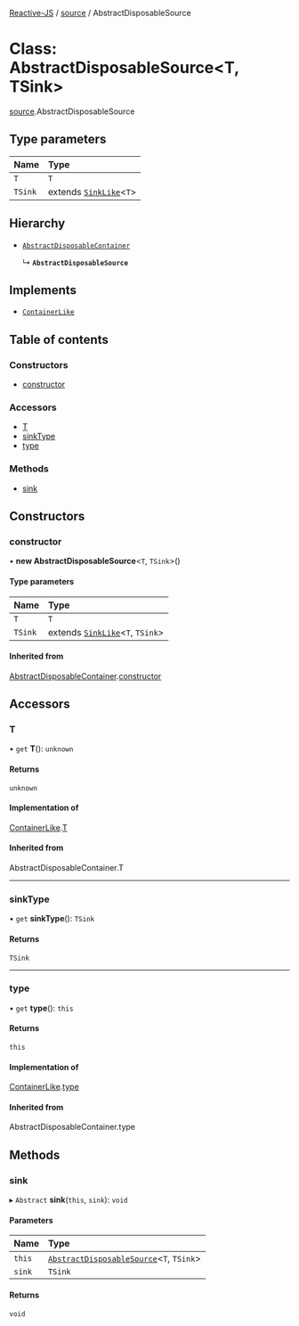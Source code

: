 [Reactive-JS](../README.md) / [source](../modules/source.md) / AbstractDisposableSource

# Class: AbstractDisposableSource<T, TSink\>

[source](../modules/source.md).AbstractDisposableSource

## Type parameters

| Name | Type |
| :------ | :------ |
| `T` | `T` |
| `TSink` | extends [`SinkLike`](../interfaces/source.SinkLike.md)<`T`\> |

## Hierarchy

- [`AbstractDisposableContainer`](container.AbstractDisposableContainer.md)

  ↳ **`AbstractDisposableSource`**

## Implements

- [`ContainerLike`](../interfaces/container.ContainerLike.md)

## Table of contents

### Constructors

- [constructor](source.AbstractDisposableSource.md#constructor)

### Accessors

- [T](source.AbstractDisposableSource.md#t)
- [sinkType](source.AbstractDisposableSource.md#sinktype)
- [type](source.AbstractDisposableSource.md#type)

### Methods

- [sink](source.AbstractDisposableSource.md#sink)

## Constructors

### constructor

• **new AbstractDisposableSource**<`T`, `TSink`\>()

#### Type parameters

| Name | Type |
| :------ | :------ |
| `T` | `T` |
| `TSink` | extends [`SinkLike`](../interfaces/source.SinkLike.md)<`T`, `TSink`\> |

#### Inherited from

[AbstractDisposableContainer](container.AbstractDisposableContainer.md).[constructor](container.AbstractDisposableContainer.md#constructor)

## Accessors

### T

• `get` **T**(): `unknown`

#### Returns

`unknown`

#### Implementation of

[ContainerLike](../interfaces/container.ContainerLike.md).[T](../interfaces/container.ContainerLike.md#t)

#### Inherited from

AbstractDisposableContainer.T

___

### sinkType

• `get` **sinkType**(): `TSink`

#### Returns

`TSink`

___

### type

• `get` **type**(): `this`

#### Returns

`this`

#### Implementation of

[ContainerLike](../interfaces/container.ContainerLike.md).[type](../interfaces/container.ContainerLike.md#type)

#### Inherited from

AbstractDisposableContainer.type

## Methods

### sink

▸ `Abstract` **sink**(`this`, `sink`): `void`

#### Parameters

| Name | Type |
| :------ | :------ |
| `this` | [`AbstractDisposableSource`](source.AbstractDisposableSource.md)<`T`, `TSink`\> |
| `sink` | `TSink` |

#### Returns

`void`
